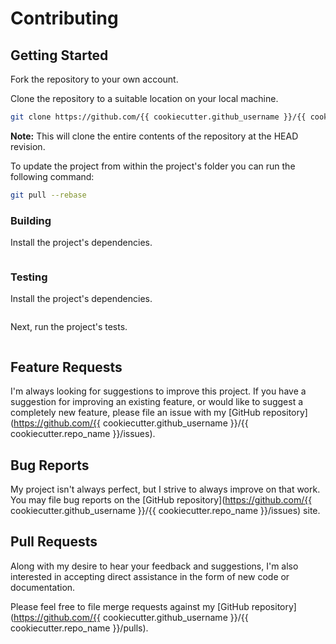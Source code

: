 # Contributing

## Getting Started

Fork the repository to your own account.

Clone the repository to a suitable location on your local machine.

```bash
git clone https://github.com/{{ cookiecutter.github_username }}/{{ cookiecutter.repo_name }}.git
```

**Note:** This will clone the entire contents of the repository at the HEAD revision.

To update the project from within the project's folder you can run the following command:

```bash
git pull --rebase
```

### Building

Install the project's dependencies.

```bash
```

### Testing

Install the project's dependencies.

```bash
```

Next, run the project's tests.

```bash
```

## Feature Requests

I'm always looking for suggestions to improve this project. If you have a suggestion for improving an existing feature, or would like to suggest a completely new feature, please file an issue with my [GitHub repository](https://github.com/{{ cookiecutter.github_username }}/{{ cookiecutter.repo_name }}/issues).

## Bug Reports

My project isn't always perfect, but I strive to always improve on that work. You may file bug reports on the [GitHub repository](https://github.com/{{ cookiecutter.github_username }}/{{ cookiecutter.repo_name }}/issues) site.

## Pull Requests

Along with my desire to hear your feedback and suggestions, I'm also interested in accepting direct assistance in the form of new code or documentation.

Please feel free to file merge requests against my [GitHub repository](https://github.com/{{ cookiecutter.github_username }}/{{ cookiecutter.repo_name }}/pulls).
